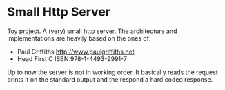# Small Http Server

Toy project. A (very) small http server. The architecture and implementations are heavily based on the ones of:
  - Paul Griffiths  http://www.paulgriffiths.net
  - Head First C    ISBN:978-1-4493-9991-7

Up to now the server is not in working order. It basically reads the request prints it on the standard output
and the respond a hard coded response. 
